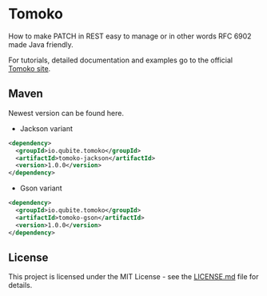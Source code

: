 # Tomoko

How to make PATCH in REST easy to manage or in other words RFC 6902 made Java friendly.

For tutorials, detailed documentation and examples go to the official [Tomoko site](https://tomoko.qubite.io).

## Maven

Newest version can be found here.

* Jackson variant

```xml
<dependency>
  <groupId>io.qubite.tomoko</groupId>
  <artifactId>tomoko-jackson</artifactId>
  <version>1.0.0</version>
</dependency>
```

* Gson variant

```xml
<dependency>
  <groupId>io.qubite.tomoko</groupId>
  <artifactId>tomoko-gson</artifactId>
  <version>1.0.0</version>
</dependency>
```

## License

This project is licensed under the MIT License - see the [LICENSE.md](LICENSE.md) file for details.

